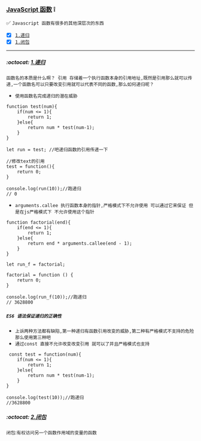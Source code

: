 ### [JavaScript 函数](#top) :grey_exclamation: <b id="top"></b>
:white_check_mark: `Javascript 函数有很多的其他深层次的东西`

- [x] [`1.递归`](#proto) 
- [x] [`1.闭包`](#close) 

----
#####  :octocat: [1.递归](#top) <b id="proto"></b> 
`函数名的本质是什么啊？ 引用 存储着一个执行函数本身的引用地址,既然是引用那么就可以传递,一个函数名可以只要改变引用就可以代表不同的函数,那么如何递归呢？`
* `使用函数名完成递归的潜在威胁`
```node
function test(num){
    if(num <= 1){
        return 1;
    }else{
        return num * test(num-1);
    }
}

let run = test; //吧递归函数的引用传递一下

//修改text的引用
test = function(){
    return 0;
}

console.log(run(10));//跑递归
// 0
```
* `arguments.callee 执行函数本身的指针,严格模式下不允许使用 可以通过它来保证 但是在js严格模式下 不允许使用这个指针`
```node
function factorial(end){
    if(end <= 1){
        return 1;
    }else{
        return end * arguments.callee(end - 1);
    }
}

let run_f = factorial;

factorial = function () {
    return 0;
}

console.log(run_f(10));//跑递归
// 3628800
```
##### `ES6 语法保证递归的正确性`
* `上诉两种方法都有缺陷,第一种递归有函数引用改变的威胁,第二种有严格模式不支持的危险 那么使用第三种吧`
* `通过const 直接不允许改变改变引用 就可以了并且严格模式也支持`
```node
 const test = function(num){
    if(num <= 1){
        return 1;
    }else{
        return num * test(num-1);
    }
}

console.log(test(10));//跑递归
//3628800

```
#####  :octocat: [2.闭包](#top) <b id="close"></b> 
`闭包`:`有权访问另一个函数作用域的变量的函数`
